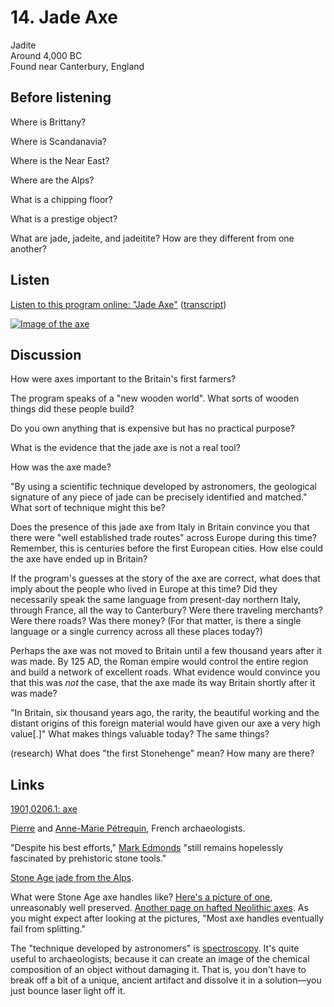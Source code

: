 # 14. Jade Axe

Jadite  
Around 4,000 BC  
Found near Canterbury, England


## Before listening

Where is Brittany?

Where is Scandanavia?

Where is the Near East?

Where are the Alps?

What is a chipping floor?

What is a prestige object?

What are jade, jadeite, and jadeitite? How are they different from one
another?


## Listen

[Listen to this program online:
"Jade Axe"](http://www.bbc.co.uk/ahistoryoftheworld/objects/ZRfYPmVMSgmqZyFEY8VRJA)
([transcript](http://www.bbc.co.uk/ahistoryoftheworld/about/transcripts/episode14/))

[![Image of the axe](https://upload.wikimedia.org/wikipedia/commons/thumb/4/4c/British_Museum_jadeite_axe.jpg/296px-British_Museum_jadeite_axe.jpg)](http://www.britishmuseum.org/research/collection_online/collection_object_details/collection_image_gallery.aspx?assetId=33456001&objectId=1363130&partId=1#more-views)


## Discussion

How were axes important to the Britain's first farmers?

The program speaks of a "new wooden world". What sorts of wooden
things did these people build?

Do you own anything that is expensive but has no practical purpose?

What is the evidence that the jade axe is not a real tool?

How was the axe made?

"By using a scientific technique developed by astronomers, the
geological signature of any piece of jade can be precisely identified
and matched." What sort of technique might this be?

Does the presence of this jade axe from Italy in Britain convince you
that there were "well established trade routes" across Europe during
this time? Remember, this is centuries before the first European
cities. How else could the axe have ended up in Britain?

If the program's guesses at the story of the axe are correct, what does
that imply about the people who lived in Europe at this time? Did they
necessarily speak the same language from present-day northern Italy,
through France, all the way to Canterbury? Were there traveling
merchants? Were there roads? Was there money? (For that matter, is there
a single language or a single currency across all these places today?)

Perhaps the axe was not moved to Britain until a few thousand years
after it was made. By 125 AD, the Roman empire would control the entire
region and build a network of excellent roads. What evidence would
convince you that this was *not* the case, that the axe made its way
Britain shortly after it was made?

"In Britain, six thousand years ago, the rarity, the beautiful working
and the distant origins of this foreign material would have given our
axe a very high value[.]" What makes things valuable today? The same
things?

(research) What does "the first Stonehenge" mean? How many are there?


## Links

[1901,0206.1: axe](http://www.britishmuseum.org/research/collection_online/collection_object_details.aspx?objectId=1363130&partId=1)

[Pierre](https://univ-fcomte.academia.edu/PierreP%C3%A9trequin) and
[Anne-Marie Pétrequin](https://univ-fcomte.academia.edu/AnneMarieP%C3%A9trequin),
French archaeologists.

"Despite his best efforts,"
[Mark Edmonds](http://archaeology.leiden.edu/awrana/keynote-speakers/prof-mark-edmonds.html)
"still remains hopelessly fascinated by prehistoric stone tools."

[Stone Age jade from the Alps](http://www.nms.ac.uk/explore/stories/scottish-history-and-archaeology/stone-age-jade-from-the-alps/).

What were Stone Age axe handles like?
[Here's a picture of one](http://www.pasthorizonspr.com/index.php/archives/11/2014/well-preserved-5500-year-old-hafted-flint-axe-found-in-denmark),
unreasonably well preserved.
[Another page on hafted Neolithic axes](http://lithiccastinglab.com/gallery-pages/2008julyhaftedaxespage2.htm).
As you might expect after looking at the pictures, "Most axe handles
eventually fail from splitting."

The "technique developed by astronomers" is
[spectroscopy](https://en.wikipedia.org/wiki/Spectroscopy).  It's quite
useful to archaeologists, because it can create an image of the chemical
composition of an object without damaging it. That is, you don't have to
break off a bit of a unique, ancient artifact and dissolve it in a
solution—you just bounce laser light off it.
